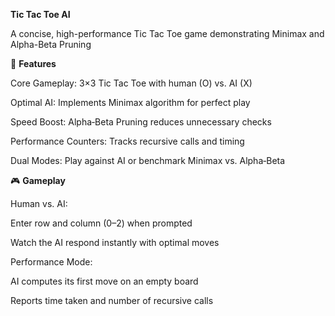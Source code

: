**Tic Tac Toe AI**

A concise, high-performance Tic Tac Toe game demonstrating Minimax and Alpha-Beta Pruning


🚀 **Features**


Core Gameplay: 3×3 Tic Tac Toe with human (O) vs. AI (X)

Optimal AI: Implements Minimax algorithm for perfect play

Speed Boost: Alpha‑Beta Pruning reduces unnecessary checks

Performance Counters: Tracks recursive calls and timing

Dual Modes: Play against AI or benchmark Minimax vs. Alpha‑Beta


🎮 **Gameplay**


Human vs. AI:

Enter row and column (0–2) when prompted

Watch the AI respond instantly with optimal moves

Performance Mode:

AI computes its first move on an empty board

Reports time taken and number of recursive calls
